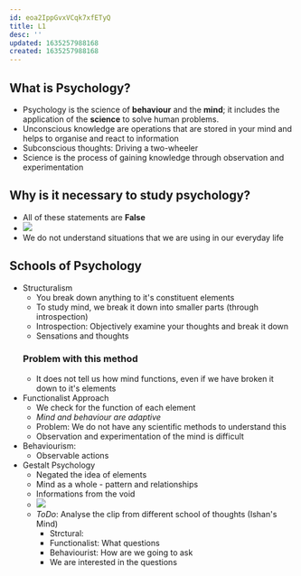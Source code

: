 ```yaml
---
id: eoa2IppGvxVCqk7xfETyQ
title: L1
desc: ''
updated: 1635257988168
created: 1635257988168
---
```

## What is Psychology? 
* Psychology is the science of **behaviour** and the **mind**; it includes the application of the **science** to solve human problems.
* Unconscious knowledge are operations that are stored in your mind and helps to organise and react to information
* Subconscious thoughts: Driving a two-wheeler
* Science is the process of gaining knowledge through observation and experimentation 
## Why is it necessary to study psychology? 
* All of these statements are **False**
* ![](/assets/images/2021-08-16-18-50-01.png)
* We do not understand situations that we are using in our everyday life
## Schools of Psychology 
* Structuralism 
  * You break down anything to it's constituent elements 
  * To study mind, we break it down into smaller parts (through introspection)
  * Introspection: Objectively examine your thoughts and break it down 
  * Sensations and thoughts
  ### Problem with this method
  * It does not tell us how mind functions, even if we have broken it down to it's elements
* Functionalist Approach 
  * We check for the function of each element 
  * _Mind and behaviour are adaptive_
  * Problem: We do not have any scientific methods to understand this 
  * Observation and experimentation of the mind is difficult 
* Behaviourism: 
  * Observable actions 
* Gestalt Psychology 
  * Negated the idea of elements
  * Mind as a whole - pattern and relationships 
  * Informations from the void
  * ![](/assets/images/2021-08-20-15-02-41.png)
  * _ToDo_: Analyse the clip from different school of thoughts (Ishan's Mind)
    * Strctural: 
    * Functionalist: What questions
    * Behaviourist: How are we going to ask
    * We are interested in the questions

